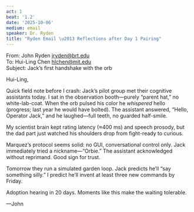 ```yaml
---
act: 1
beat: '1.2'
date: '2025-10-06'
medium: email
speaker: Dr. Ryden
title: "Ryden Email \u2013 Reflections after Day 1 Pairing"
---
```



From: John Ryden <jryden@brt.edu>  
To: Hui-Ling Chen <hlchen@mit.edu>  
Subject: Jack’s first handshake with the orb  

Hui-Ling,

Quick field note before I crash: Jack’s pilot group met their cognitive assistants today. I sat in the observation booth—purely “parent hat,” no white-lab-coat. When the orb pulsed his color he *whispered* hello (progress; last year he would have bolted). The assistant answered, “Hello, Operator Jack,” and he laughed—full teeth, no guarded half-smile.

My scientist brain kept rating latency (≈400 ms) and speech prosody, but the dad part just watched his shoulders drop from fight-ready to curious.

Marquez’s protocol seems solid: no GUI, conversational control only. Jack immediately tried a nickname—“Orbie.” The assistant acknowledged without reprimand. Good sign for trust.

Tomorrow they run a simulated garden loop. Jack predicts he’ll “say something silly.” I predict he’ll invent at least three new commands by Friday.

Adoption hearing in 20 days. Moments like this make the waiting tolerable.

—John
